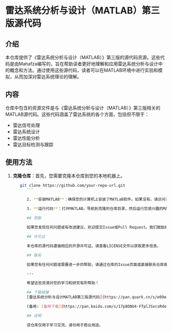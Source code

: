 # 雷达系统分析与设计（MATLAB）第三版源代码

## 介绍

本仓库提供了《雷达系统分析与设计（MATLAB）》第三版的源代码资源。这些代码是由Mahafza编写的，旨在帮助读者更好地理解和应用雷达系统分析与设计中的概念和方法。通过使用这些源代码，读者可以在MATLAB环境中进行实验和模拟，从而加深对雷达系统理论的理解。

## 内容

仓库中包含的资源文件是与《雷达系统分析与设计（MATLAB）》第三版相关的MATLAB源代码。这些代码涵盖了雷达系统的各个方面，包括但不限于：

- 雷达信号处理
- 雷达系统设计
- 雷达性能分析
- 雷达目标检测与跟踪

## 使用方法

1. **克隆仓库**：首先，您需要克隆本仓库到您的本地机器上。
   ```bash
      git clone https://github.com/your-repo-url.git
         ```

         2. **安装MATLAB**：确保您的计算机上安装了MATLaB软件。如果没有，请访问[MathWorks官网](https://www.mathworks.com/)进行下载和安装。

         3. **运行代码**：打开MATLAB，导航到克隆的仓库目录，然后运行您感兴趣的MATLAB脚本或函数。

         ## 贡献

         如果您发现任何问题或有改进建议，欢迎提交Issue或Pull Request。我们鼓励社区的参与和贡献，以使这些资源更加完善和有用。

         ## 许可证

         本仓库的源代码遵循相应的开源许可证。请查看LICENSE文件以获取更多信息。

         ## 联系

         如果您有任何问题或需要进一步的帮助，请通过仓库的Issue页面或直接联系仓库维护者。

         ---

         希望这些资源对您的学习和研究有所帮助！

         ## 下载链接
         [雷达系统分析与设计MATLAB第三版源代码](https://pan.quark.cn/s/e09e4fa9da5d) 

         (备用: [备用下载](https://pan.baidu.com/s/17p8ONU4-FfplJSvcsRdeZQ?pwd=1234))

         ## 说明

         该仓库仅用于学习交流，请勿用于商业用途。
